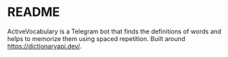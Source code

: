 # README

ActiveVocabulary is a Telegram bot that finds the definitions of words and helps to memorize them using spaced repetition.
Built around https://dictionaryapi.dev/.
